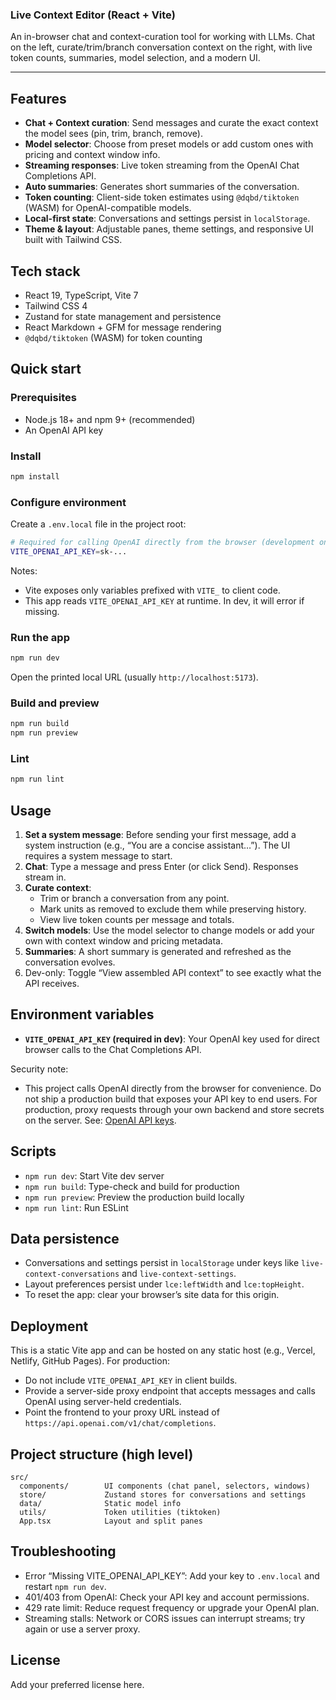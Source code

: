 ### Live Context Editor (React + Vite)

An in-browser chat and context-curation tool for working with LLMs. Chat on the left, curate/trim/branch conversation context on the right, with live token counts, summaries, model selection, and a modern UI.

---

## Features
- **Chat + Context curation**: Send messages and curate the exact context the model sees (pin, trim, branch, remove).
- **Model selector**: Choose from preset models or add custom ones with pricing and context window info.
- **Streaming responses**: Live token streaming from the OpenAI Chat Completions API.
- **Auto summaries**: Generates short summaries of the conversation.
- **Token counting**: Client-side token estimates using `@dqbd/tiktoken` (WASM) for OpenAI-compatible models.
- **Local-first state**: Conversations and settings persist in `localStorage`.
- **Theme & layout**: Adjustable panes, theme settings, and responsive UI built with Tailwind CSS.

## Tech stack
- React 19, TypeScript, Vite 7
- Tailwind CSS 4
- Zustand for state management and persistence
- React Markdown + GFM for message rendering
- `@dqbd/tiktoken` (WASM) for token counting

## Quick start

### Prerequisites
- Node.js 18+ and npm 9+ (recommended)
- An OpenAI API key

### Install
```bash
npm install
```

### Configure environment
Create a `.env.local` file in the project root:

```bash
# Required for calling OpenAI directly from the browser (development only)
VITE_OPENAI_API_KEY=sk-...
```

Notes:
- Vite exposes only variables prefixed with `VITE_` to client code.
- This app reads `VITE_OPENAI_API_KEY` at runtime. In dev, it will error if missing.

### Run the app
```bash
npm run dev
```
Open the printed local URL (usually `http://localhost:5173`).

### Build and preview
```bash
npm run build
npm run preview
```

### Lint
```bash
npm run lint
```

## Usage
1. **Set a system message**: Before sending your first message, add a system instruction (e.g., “You are a concise assistant…”). The UI requires a system message to start.
2. **Chat**: Type a message and press Enter (or click Send). Responses stream in.
3. **Curate context**:
   - Trim or branch a conversation from any point.
   - Mark units as removed to exclude them while preserving history.
   - View live token counts per message and totals.
4. **Switch models**: Use the model selector to change models or add your own with context window and pricing metadata.
5. **Summaries**: A short summary is generated and refreshed as the conversation evolves.
6. Dev-only: Toggle “View assembled API context” to see exactly what the API receives.

## Environment variables
- **`VITE_OPENAI_API_KEY` (required in dev)**: Your OpenAI key used for direct browser calls to the Chat Completions API.

Security note:
- This project calls OpenAI directly from the browser for convenience. Do not ship a production build that exposes your API key to end users. For production, proxy requests through your own backend and store secrets on the server. See: [OpenAI API keys](https://platform.openai.com/api-keys).

## Scripts
- `npm run dev`: Start Vite dev server
- `npm run build`: Type-check and build for production
- `npm run preview`: Preview the production build locally
- `npm run lint`: Run ESLint

## Data persistence
- Conversations and settings persist in `localStorage` under keys like `live-context-conversations` and `live-context-settings`.
- Layout preferences persist under `lce:leftWidth` and `lce:topHeight`.
- To reset the app: clear your browser’s site data for this origin.

## Deployment
This is a static Vite app and can be hosted on any static host (e.g., Vercel, Netlify, GitHub Pages). For production:
- Do not include `VITE_OPENAI_API_KEY` in client builds.
- Provide a server-side proxy endpoint that accepts messages and calls OpenAI using server-held credentials.
- Point the frontend to your proxy URL instead of `https://api.openai.com/v1/chat/completions`.

## Project structure (high level)
```
src/
  components/        UI components (chat panel, selectors, windows)
  store/             Zustand stores for conversations and settings
  data/              Static model info
  utils/             Token utilities (tiktoken)
  App.tsx            Layout and split panes
```

## Troubleshooting
- Error “Missing VITE_OPENAI_API_KEY”: Add your key to `.env.local` and restart `npm run dev`.
- 401/403 from OpenAI: Check your API key and account permissions.
- 429 rate limit: Reduce request frequency or upgrade your OpenAI plan.
- Streaming stalls: Network or CORS issues can interrupt streams; try again or use a server proxy.

## License
Add your preferred license here.

